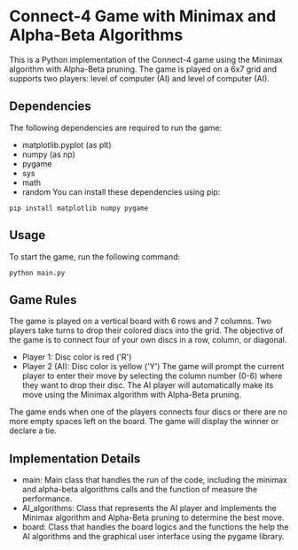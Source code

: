 # Connect-4 Game with Minimax and Alpha-Beta Algorithms
This is a Python implementation of the Connect-4 game using the Minimax algorithm with Alpha-Beta pruning. The game is played on a 6x7 grid and supports two players: level of computer (AI) and level of computer (AI).
## Dependencies

The following dependencies are required to run the game:

- matplotlib.pyplot (as plt)
- numpy (as np)
- pygame
- sys
- math
- random
You can install these dependencies using pip:
```shell
pip install matplotlib numpy pygame
```
## Usage
To start the game, run the following command:
```shell
python main.py
```
## Game Rules
The game is played on a vertical board with 6 rows and 7 columns. Two players take turns to drop their colored discs into the grid. The objective of the game is to connect four of your own discs in a row, column, or diagonal.

- Player 1: Disc color is red ('R')
- Player 2 (AI): Disc color is yellow ('Y')
The game will prompt the current player to enter their move by selecting the column number (0-6) where they want to drop their disc. The AI player will automatically make its move using the Minimax algorithm with Alpha-Beta pruning.

The game ends when one of the players connects four discs or there are no more empty spaces left on the board. The game will display the winner or declare a tie.
## Implementation Details
- main: Main class that handles the run of the code, including the minimax and alpha-beta algorithms calls and the function of measure the performance.
- AI_algorithms: Class that represents the AI player and implements the Minimax algorithm and Alpha-Beta pruning to determine the best move.
- board: Class that handles the board logics and the functions the help the AI algorithms and the graphical user interface using the pygame library.
